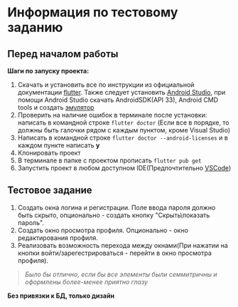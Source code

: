 # Информация по тестовому заданию
## **Перед началом работы**
**Шаги по запуску проекта:**
1. Скачать и установить все по инструкции из официальной документации [flutter](https://docs.flutter.dev/get-started/install). Также следует установить [Android Studio](https://developer.android.com/studio), при помощи Android Studio скачать AndroidSDK(API 33), Android CMD tools и создать [эмулятор](https://android-tools.ru/coding/emulyatory-v-android/#:~:text=%D0%94%D0%BB%D1%8F%20%D1%8D%D1%82%D0%BE%D0%B3%D0%BE%20%D0%BD%D1%83%D0%B6%D0%BD%D0%BE%20%D0%B2%20Android,%D0%B2%D1%8B%D0%B1%D1%80%D0%B0%D1%82%D1%8C%20%D1%82%D0%B8%D0%BF%20%D1%83%D1%81%D1%82%D1%80%D0%BE%D0%B9%D1%81%D1%82%D0%B2%D0%B0%20%D0%B8%20%D0%BF%D1%80%D0%BE%D1%84%D0%B8%D0%BB%D1%8C.)
2. Проверить на наличие ошибок в терминале после установки: написать в командной строке `flutter doctor` (Если все в порядке, то должны быть галочки рядом с каждым пунктом, кроме Visual Studio)
3. Написать в командной строке `flutter doctor --android-licenses` и в каждом пункте написать **y**
4. Клонировать проект
5. В терминале в папке с проектом прописать `flutter pub get`
6. Запустить проект в любом доступном IDE(Предпочтительно [VSCode](https://code.visualstudio.com/download))

## **Тестовое задание** 
1. Создать окна логина и регистрации. Поле ввода пароля должно быть скрыто, опционально - создать кнопку "Скрыть\показать пароль".
2. Создать окно просмотра профиля. Опционально - окно редактирования профиля.
3. Реализовать возможность перехода между окнами(При нажатии на кнопки войти/зарегестрироваться - перейти в окно просмотра профиля).

> _Было бы отлично, если бы все элементы были семмитричны и оформлены более-менее приятно глазу_


**Без привязки к БД, только дизайн**
